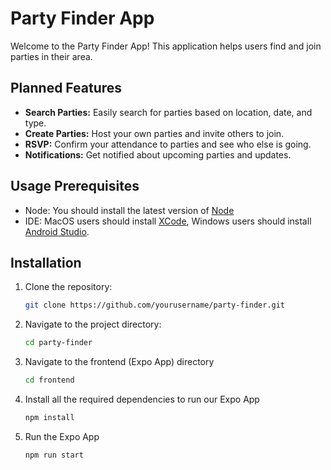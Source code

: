 # Party Finder App

Welcome to the Party Finder App! This application helps users find and join parties in their area.

## Planned Features

- **Search Parties:** Easily search for parties based on location, date, and type.
- **Create Parties:** Host your own parties and invite others to join.
- **RSVP:** Confirm your attendance to parties and see who else is going.
- **Notifications:** Get notified about upcoming parties and updates.

## Usage Prerequisites
- Node: You should install the latest version of [Node](https://nodejs.org/en)
- IDE: MacOS users should install [XCode](https://developer.apple.com/xcode/), Windows users should install [Android Studio](https://developer.android.com/studio).


## Installation

1. Clone the repository:
    ```bash
    git clone https://github.com/yourusername/party-finder.git
    ```
2. Navigate to the project directory:
    ```bash
    cd party-finder
    ```

3. Navigate to the frontend (Expo App) directory
    ```bash
    cd frontend
    ```

4. Install all the required dependencies to run our Expo App
    ```bash
    npm install
    ```

5. Run the Expo App
    ```bash
    npm run start
    ```


